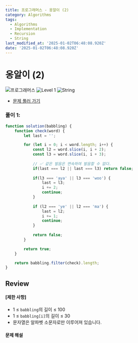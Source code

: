 ```yaml
---
title: 프로그래머스 - 옹알이 (2)
category: Algorithms
tags:
  - Algorithms
  - Implementation
  - Recursion
  - String
last_modified_at: '2025-01-02T06:48:08.920Z'
date: '2025-01-02T06:48:08.920Z'
---
```


# 옹알이 (2)

<img src="https://img.shields.io/badge/-프로그래머스-1e2a3c" alt="프로그래머스"/> <img src="https://img.shields.io/badge/-Level 1-blue" alt="Level 1"/> <img src="https://img.shields.io/badge/-String-dimgray" alt="String"/> 

- [문제 풀러 가기](https://school.programmers.co.kr/learn/courses/30/lessons/133499)

### 풀이 1: 

```js
function solution(babbling) {
    function check(word) {
        let last = '';

        for (let i = 0; i < word.length; i++) {
            const l2 = word.slice(i, i + 2);
            const l3 = word.slice(i, i + 3);
            
            // ✅ 같은 발음은 연속하여 발음할 수 없다.
            if(last === l2 || last === l3) return false;
            
            if(l3 === 'aya' || l3 === 'woo') {                
                last = l3;
                i += 2; 
                continue;
            } 
            
            if (l2 === 'ye' || l2 === 'ma') {                
                last = l2;
                i += 1; 
                continue;
            } 
            
            return false; 
        }

        return true;
    }

    return babbling.filter(check).length;
}
```

## Review 
#### [제한 사항]
- 1 ≤ `babbling`의 길이 ≤ 100
- 1 ≤ `babbling[i]`의 길이 ≤ 30
- 문자열은 알파벳 소문자로만 이루어져 있습니다.

#### 문제 해설
